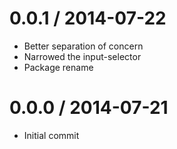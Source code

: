 
0.0.1 / 2014-07-22
==================

 * Better separation of concern
 * Narrowed the input-selector
 * Package rename

0.0.0 / 2014-07-21
==================

 * Initial commit

